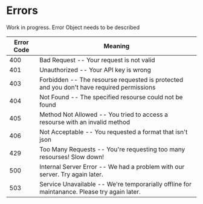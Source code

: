 # Errors

<aside class="notice">Work in progress. Error Object needs to be described</aside>

Error Code | Meaning
---------- | -------
400 | Bad Request -- Your request is not valid
401 | Unauthorized -- Your API key is wrong
403 | Forbidden -- The resourse requested is protected and you don't have required permissions
404 | Not Found -- The specified resourse could not be found
405 | Method Not Allowed -- You tried to access a resourse with an invalid method
406 | Not Acceptable -- You requested a format that isn't json
429 | Too Many Requests -- You're requesting too many resourses! Slow down!
500 | Internal Server Error -- We had a problem with our server. Try again later.
503 | Service Unavailable -- We're temporarially offline for maintanance. Please try again later.
